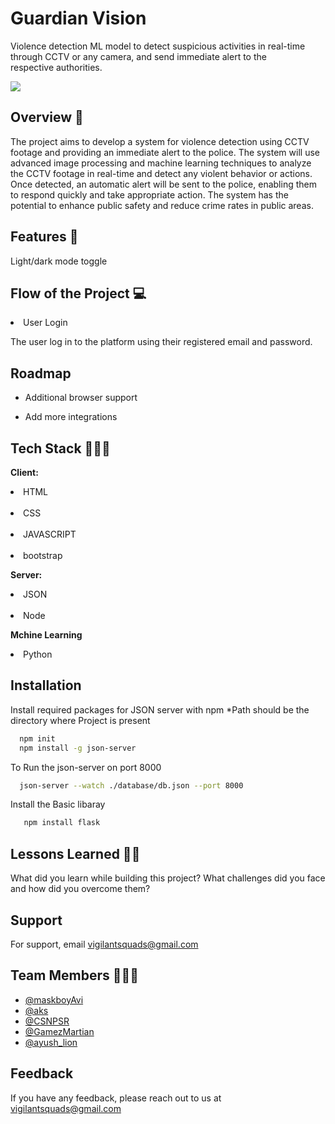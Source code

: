 # Guardian Vision

 Violence detection ML model to detect suspicious activities in real-time through CCTV or any camera, and send immediate alert to the respective authorities.

<img src="docs/img/Screenshot 2023-04-18 at 7.13.46 PM.png">


## Overview 🤖

  The project aims to develop a system for violence detection using CCTV footage and providing an immediate alert to the police. The system will use advanced image     processing and machine learning techniques to analyze the CCTV footage in real-time and detect any violent behavior or actions. Once detected, an automatic alert     will be sent to the police, enabling them to respond quickly and take appropriate action. The system has the potential to enhance public safety and reduce crime     rates in public areas.

## Features 🦾
Light/dark mode toggle



## Flow of the Project 💻
<li>User Login </li>
 <p>The user log in to the platform using their registered email and password.</p>


## Roadmap

- Additional browser support

- Add more integrations


## Tech Stack 🧑🏻‍💻

**Client:** <li>HTML</li>  
            <li>CSS</li>  
            <li>JAVASCRIPT</li>  
           <li>bootstrap</li>  

**Server:** <li> JSON</li>  
             <li> Node</li>  

**Mchine Learning**  <li> Python </li>  



## Installation

Install required packages for JSON server with npm
*Path should be the directory where Project is present 

```bash
  npm init
  npm install -g json-server
```
To Run the json-server on port 8000

```bash
  json-server --watch ./database/db.json --port 8000
```
    
Install the Basic libaray    
```bash
   npm install flask
```
## Lessons Learned 🧠💡

What did you learn while building this project? What challenges did you face and how did you overcome them?

## Support

For support, email vigilantsquads@gmail.com 



## Team Members 🧑‍🤝‍🧑

- [@maskboyAvi](https://github.com/maskboyAvi)
- [@aks](https://github.com/atharvsawant2003)
- [@CSNPSR](https://github.com/PavanaSakethaRam)
- [@GamezMartian](https://github.com/ydvmudit07)
- [@ayush_lion](https://github.com/Ayushlion8)


## Feedback

If you have any feedback, please reach out to us at vigilantsquads@gmail.com



